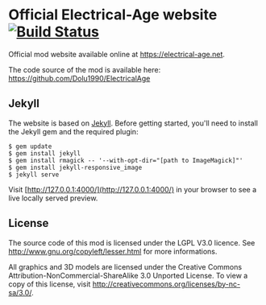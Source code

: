 # Official Electrical-Age website [![Build Status](https://travis-ci.org/Electrical-Age/electrical-age.github.io.svg)](https://travis-ci.org/Electrical-Age/electrical-age.github.io)

Official mod website available online at https://electrical-age.net.

The code source of the mod is available here: https://github.com/Dolu1990/ElectricalAge

## Jekyll

The website is based on [Jekyll](https://jekyllrb.com/). Before getting started, you'll need to install the Jekyll gem and the required plugin:

```
$ gem update
$ gem install jekyll
$ gem install rmagick -- '--with-opt-dir="[path to ImageMagick]"'
$ gem install jekyll-responsive_image
$ jekyll serve
```

Visit [http://127.0.0.1:4000/](http://127.0.0.1:4000/) in your browser to see a live locally served preview.

## License

The source code of this mod is licensed under the LGPL V3.0 licence. See http://www.gnu.org/copyleft/lesser.html for more informations.

All graphics and 3D models are licensed under the Creative Commons Attribution-NonCommercial-ShareAlike 3.0 Unported License. To view a copy of this license, visit http://creativecommons.org/licenses/by-nc-sa/3.0/.